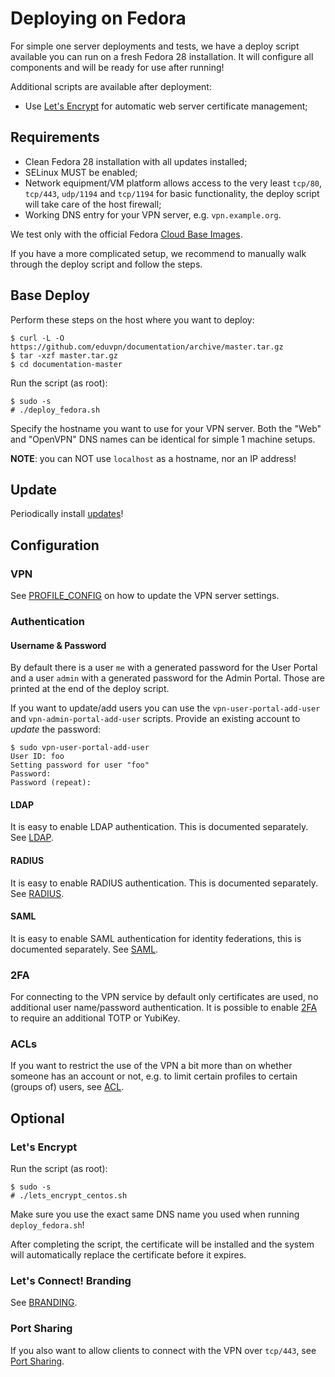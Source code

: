 # Deploying on Fedora

For simple one server deployments and tests, we have a deploy script available 
you can run on a fresh Fedora 28 installation. It will configure all 
components and will be ready for use after running!

Additional scripts are available after deployment:

* Use [Let's Encrypt](https://letsencrypt.org/) for automatic web server 
  certificate management;

## Requirements

* Clean Fedora 28 installation with all updates installed;
* SELinux MUST be enabled;
* Network equipment/VM platform allows access to the very least `tcp/80`, 
  `tcp/443`, `udp/1194` and `tcp/1194` for basic functionality, the deploy 
  script will take care of the host firewall;
* Working DNS entry for your VPN server, e.g. `vpn.example.org`.

We test only with the official Fedora 
[Cloud Base Images](https://alt.fedoraproject.org/cloud/).
 
If you have a more complicated setup, we recommend to manually walk through 
the deploy script and follow the steps.

## Base Deploy

Perform these steps on the host where you want to deploy:

    $ curl -L -O https://github.com/eduvpn/documentation/archive/master.tar.gz
    $ tar -xzf master.tar.gz
    $ cd documentation-master

Run the script (as root):

    $ sudo -s
    # ./deploy_fedora.sh

Specify the hostname you want to use for your VPN server. Both the "Web" and 
"OpenVPN" DNS names can be identical for simple 1 machine setups.

**NOTE**: you can NOT use `localhost` as a hostname, nor an IP address!

## Update

Periodically install [updates](update_system_fedora.sh)!

## Configuration

### VPN

See [PROFILE_CONFIG](PROFILE_CONFIG.md) on how to update the VPN server 
settings.

### Authentication 

#### Username & Password

By default there is a user `me` with a generated password for the User Portal
and a user `admin` with a generated password for the Admin Portal. Those are
printed at the end of the deploy script.

If you want to update/add users you can use the `vpn-user-portal-add-user` and
`vpn-admin-portal-add-user` scripts. Provide an existing account to _update_ 
the password:

    $ sudo vpn-user-portal-add-user
    User ID: foo
    Setting password for user "foo"
    Password: 
    Password (repeat): 

#### LDAP

It is easy to enable LDAP authentication. This is documented separately. See
[LDAP](LDAP.md).

#### RADIUS

It is easy to enable RADIUS authentication. This is documented separately. See
[RADIUS](RADIUS.md).

#### SAML

It is easy to enable SAML authentication for identity federations, this is 
documented separately. See [SAML](SAML.md).

### 2FA

For connecting to the VPN service by default only certificates are used, no 
additional user name/password authentication. It is possible to enable 
[2FA](2FA.md) to require an additional TOTP or YubiKey.

### ACLs

If you want to restrict the use of the VPN a bit more than on whether someone
has an account or not, e.g. to limit certain profiles to certain (groups of)
users, see [ACL](ACL.md).

## Optional

### Let's Encrypt

Run the script (as root):

    $ sudo -s
    # ./lets_encrypt_centos.sh

Make sure you use the exact same DNS name you used when running 
`deploy_fedora.sh`! 

After completing the script, the certificate will be installed and the system 
will automatically replace the certificate before it expires.

### Let's Connect! Branding

See [BRANDING](BRANDING.md).

### Port Sharing

If you also want to allow clients to connect with the VPN over `tcp/443`, see 
[Port Sharing](PORT_SHARING.md).
